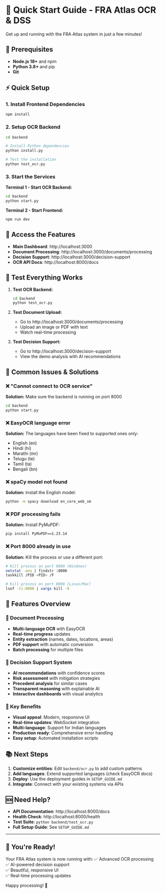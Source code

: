 # 🚀 Quick Start Guide - FRA Atlas OCR & DSS

Get up and running with the FRA Atlas system in just a few minutes!

## 🔧 Prerequisites

- **Node.js 18+** and npm
- **Python 3.8+** and pip
- **Git**

## ⚡ Quick Setup

### 1. Install Frontend Dependencies

```bash
npm install
```

### 2. Setup OCR Backend

```bash
cd backend

# Install Python dependencies
python install.py

# Test the installation
python test_ocr.py
```

### 3. Start the Services

**Terminal 1 - Start OCR Backend:**

```bash
cd backend
python start.py
```

**Terminal 2 - Start Frontend:**

```bash
npm run dev
```

## 🎯 Access the Features

- **Main Dashboard**: http://localhost:3000
- **Document Processing**: http://localhost:3000/documents/processing
- **Decision Support**: http://localhost:3000/decision-support
- **OCR API Docs**: http://localhost:8000/docs

## 🧪 Test Everything Works

1. **Test OCR Backend:**

   ```bash
   cd backend
   python test_ocr.py
   ```

2. **Test Document Upload:**

   - Go to http://localhost:3000/documents/processing
   - Upload an image or PDF with text
   - Watch real-time processing

3. **Test Decision Support:**
   - Go to http://localhost:3000/decision-support
   - View the demo analysis with AI recommendations

## 🐛 Common Issues & Solutions

### ❌ "Cannot connect to OCR service"

**Solution:** Make sure the backend is running on port 8000

```bash
cd backend
python start.py
```

### ❌ EasyOCR language error

**Solution:** The languages have been fixed to supported ones only:

- English (en)
- Hindi (hi)
- Marathi (mr)
- Telugu (te)
- Tamil (ta)
- Bengali (bn)

### ❌ spaCy model not found

**Solution:** Install the English model:

```bash
python -m spacy download en_core_web_sm
```

### ❌ PDF processing fails

**Solution:** Install PyMuPDF:

```bash
pip install PyMuPDF==1.23.14
```

### ❌ Port 8000 already in use

**Solution:** Kill the process or use a different port:

```bash
# Kill process on port 8000 (Windows)
netstat -ano | findstr :8000
taskkill /PID <PID> /F

# Kill process on port 8000 (Linux/Mac)
lsof -ti:8000 | xargs kill -9
```

## 🎨 Features Overview

### 📄 Document Processing

- **Multi-language OCR** with EasyOCR
- **Real-time progress** updates
- **Entity extraction** (names, dates, locations, areas)
- **PDF support** with automatic conversion
- **Batch processing** for multiple files

### 🧠 Decision Support System

- **AI recommendations** with confidence scores
- **Risk assessment** with mitigation strategies
- **Precedent analysis** for similar cases
- **Transparent reasoning** with explainable AI
- **Interactive dashboards** with visual analytics

### 🎯 Key Benefits

- **Visual appeal**: Modern, responsive UI
- **Real-time updates**: WebSocket integration
- **Multi-language**: Support for Indian languages
- **Production ready**: Comprehensive error handling
- **Easy setup**: Automated installation scripts

## 📚 Next Steps

1. **Customize entities**: Edit `backend/ocr.py` to add custom patterns
2. **Add languages**: Extend supported languages (check EasyOCR docs)
3. **Deploy**: Use the deployment guides in `SETUP_GUIDE.md`
4. **Integrate**: Connect with your existing systems via APIs

## 🆘 Need Help?

- **API Documentation**: http://localhost:8000/docs
- **Health Check**: http://localhost:8000/health
- **Test Suite**: `python backend/test_ocr.py`
- **Full Setup Guide**: See `SETUP_GUIDE.md`

---

## 🎉 You're Ready!

Your FRA Atlas system is now running with:
✅ Advanced OCR processing  
✅ AI-powered decision support  
✅ Beautiful, responsive UI  
✅ Real-time processing updates

Happy processing! 🚀

